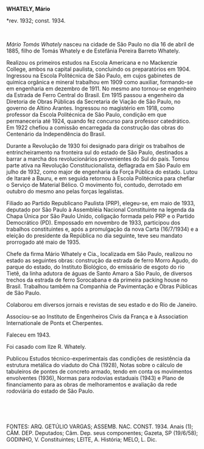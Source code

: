 **WHATELY, Mário**

\*rev. 1932; const. 1934.

 

*Mário Tomás Whately* nasceu na cidade de São Paulo no dia 16 de abril
de 1885, filho de Tomás Whately e de Estefânia Pereira Barreto Whately.

Realizou os primeiros estudos na Escola Americana e no Mackenzie
College, ambos na capital paulista, concluindo os preparatórios em 1904.
Ingressou na Escola Politécnica de São Paulo, em cujos gabinetes de
química orgânica e mineral trabalhou em 1909 como auxiliar, formando-se
em engenharia em dezembro de 1911. No mesmo ano tornou-se engenheiro da
Estrada de Ferro Central do Brasil. Em 1915 passou a engenheiro da
Diretoria de Obras Públicas da Secretaria de Viação de São Paulo, no
governo de Altino Arantes. Ingressou no magistério em 1918, como
professor da Escola Politécnica de São Paulo, condição em que
permaneceria até 1924, quando fez concurso para professor catedrático.
Em 1922 chefiou a comissão encarregada da construção das obras do
Centenário da Independência do Brasil.

Durante a Revolução de 1930 foi designado para dirigir os trabalhos de
entrincheiramento na fronteira sul do estado de São Paulo, destinados a
barrar a marcha dos revolucionários provenientes do Sul do país. Tomou
parte ativa na Revolução Constitucionalista, deflagrada em São Paulo em
julho de 1932, como major de engenharia da Força Pública do estado.
Lutou de Itararé a Bauru, e em seguida retornou à Escola Politécnica
para chefiar o Serviço de Material Bélico. O movimento foi, contudo,
derrotado em outubro do mesmo ano pelas forças legalistas.

Filiado ao Partido Republicano Paulista (PRP), elegeu-se, em maio de
1933, deputado por São Paulo à Assembléia Nacional Constituinte na
legenda da Chapa Única por São Paulo Unido, coligação formada pelo PRP e
o Partido Democrático (PD). Empossado em novembro de 1933, participou
dos trabalhos constituintes e, após a promulgação da nova Carta
(16/7/1934) e a eleição do presidente da República no dia seguinte, teve
seu mandato prorrogado até maio de 1935.

Chefe da firma Mário Whately e Cia., localizada em São Paulo, realizou
no estado as seguintes obras: construção da estrada de ferro Morro
Agudo, do parque do estado, do Instituto Biológico, do emissário de
esgoto do rio Tietê, da linha adutora de águas de Santo Amaro a São
Paulo, de diversos trechos da estrada de ferro Sorocabana e da primeira
packing house no Brasil. Trabalhou também na Companhia de Pavimentação e
Obras Públicas de São Paulo.

Colaborou em diversos jornais e revistas de seu estado e do Rio de
Janeiro.

Associou-se ao Instituto de Engenheiros Civis da França e à Association
Internationale de Ponts et Cherpentes.

Faleceu em 1943.

Foi casado com Ilze R. Whately.

Publicou Estudos técnico-experimentais das condições de resistência da
estrutura metálica do viaduto do Chá (1928), Notas sobre o cálculo de
tabuleiros de pontes de concreto armado, tendo em conta os movimentos
envolventes (1936), Normas para rodovias estaduais (1943) e Plano de
financiamento para as obras de melhoramentos e avaliação da rede
rodoviária do estado de São Paulo.

 

 

FONTES: ARQ. GETÚLIO VARGAS; ASSEMB. NAC. CONST. 1934. Anais (1); CÂM.
DEP. Deputados; Câm. Dep. seus componentes; Gazeta, SP (19/6/58);
GODINHO, V. Constituintes; LEITE, A. História; MELO, L. Dic.

 

